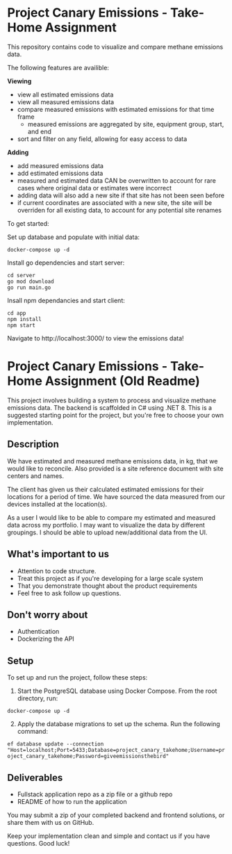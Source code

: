 # Project Canary Emissions - Take-Home Assignment

This repository contains code to visualize and compare methane emissions data.

The following features are availible:

**Viewing**
- view all estimated emissions data
- view all measured emissions data
- compare measured emissions with estimated emissions for that time frame
    - measured emissions are aggregated by site, equipment group, start, and end
- sort and filter on any field, allowing for easy access to data

**Adding**
- add measured emissions data
- add estimated emissions data
- measured and estimated data CAN be overwritten to account for rare cases where original data or estimates were incorrect
- adding data will also add a new site if that site has not been seen before
- if current coordinates are associated with a new site, the site will be overriden for all existing data, to account for any potential site renames

To get started:

Set up database and populate with initial data:
```
docker-compose up -d
```

Install go dependencies and start server:

```
cd server
go mod download
go run main.go
```

Insall npm dependancies and start client:

```
cd app
npm install
npm start
```

Navigate to http://localhost:3000/ to view the emissions data!


# Project Canary Emissions - Take-Home Assignment (Old Readme)

This project involves building a system to process and visualize methane emissions data. The backend is scaffolded in C# using .NET 8. This is a suggested starting point for the project, but you're free to choose your own implementation.
## Description
We have estimated and measured methane emissions data, in kg, that we would like to reconcile. Also provided is a site reference document with site centers and names.

The client has given us their calculated estimated emissions for their locations for a period of time. We have sourced the data measured from our devices installed at the location(s).

As a user I would like to be able to compare my estimated and measured data across my portfolio. I may want to visualize the data by different groupings. I should be able to upload new/additional data from the UI. 

## What's important to us
* Attention to code structure.
* Treat this project as if you're developing for a large scale system
* That you demonstrate thought about the product requirements
* Feel free to ask follow up questions.

## Don't worry about
* Authentication 
* Dockerizing the API

## Setup

To set up and run the project, follow these steps:

1. Start the PostgreSQL database using Docker Compose. From the root directory, run:

```docker-compose up -d```

2. Apply the database migrations to set up the schema. Run the following command:

```ef database update --connection "Host=localhost;Port=5433;Database=project_canary_takehome;Username=project_canary_takehome;Password=giveemissionsthebird"```

## Deliverables
* Fullstack application repo as a zip file or a github repo
* README of how to run the application

You may submit a zip of your completed backend and frontend solutions, or share them with us on GitHub. 

Keep your implementation clean and simple and contact us if you have questions. Good luck!

